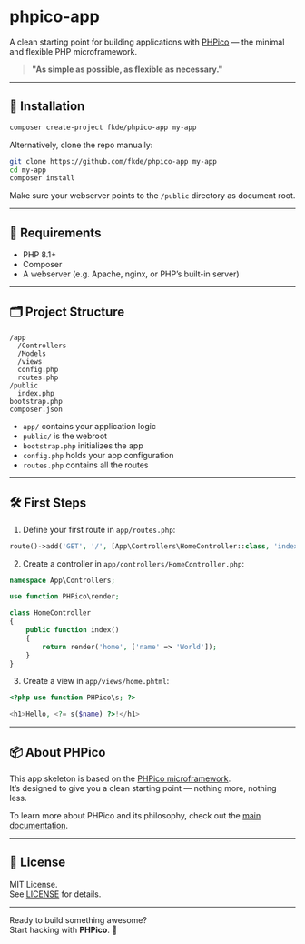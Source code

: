 # phpico-app

A clean starting point for building applications with [PHPico](https://github.com/fkde/phpico) — the minimal and flexible PHP microframework.

> **"As simple as possible, as flexible as necessary."**

---

## 🚀 Installation

```bash
composer create-project fkde/phpico-app my-app
```

Alternatively, clone the repo manually:

```bash
git clone https://github.com/fkde/phpico-app my-app
cd my-app
composer install
```

Make sure your webserver points to the `/public` directory as document root.

---

## 🧰 Requirements

- PHP 8.1+
- Composer
- A webserver (e.g. Apache, nginx, or PHP’s built-in server)

---

## 🗂️ Project Structure

```
/app
  /Controllers
  /Models
  /views
  config.php
  routes.php
/public
  index.php
bootstrap.php
composer.json
```

- `app/` contains your application logic
- `public/` is the webroot
- `bootstrap.php` initializes the app
- `config.php` holds your app configuration
- `routes.php` contains all the routes

---

## 🛠️ First Steps

1. Define your first route in `app/routes.php`:

```php
route()->add('GET', '/', [App\Controllers\HomeController::class, 'index']);
```

2. Create a controller in `app/controllers/HomeController.php`:

```php
namespace App\Controllers;

use function PHPico\render;

class HomeController
{
    public function index()
    {
        return render('home', ['name' => 'World']);
    }
}
```

3. Create a view in `app/views/home.phtml`:

```php
<?php use function PHPico\s; ?>

<h1>Hello, <?= s($name) ?>!</h1>
```

---

## 📦 About PHPico

This app skeleton is based on the [PHPico microframework](https://github.com/fkde/phpico).  
It’s designed to give you a clean starting point — nothing more, nothing less.

To learn more about PHPico and its philosophy, check out the [main documentation](https://github.com/fkde/phpico/wiki).

---

## 🪪 License

MIT License.  
See [LICENSE](LICENSE) for details.

---

Ready to build something awesome?  
Start hacking with **PHPico**. 🚀
```